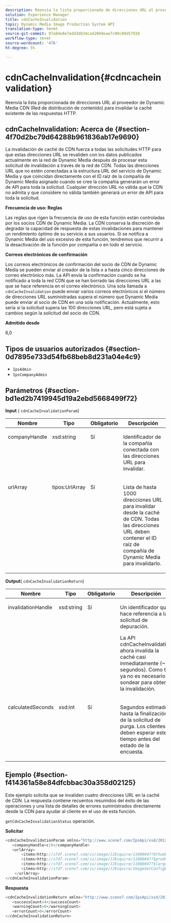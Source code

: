 ```yaml
---
description: Reenvía la lista proporcionada de direcciones URL al proveedor de Dynamic Media CDN (Red de distribución de contenido) para invalidar la caché existente de las respuestas HTTP.
solution: Experience Manager
title: cdnCacheInvalidation
topic: Dynamic Media Image Production System API
translation-type: tm+mt
source-git-commit: 97a84e8e7edd3d834ca42069eae7c09c00d57938
workflow-type: tm+mt
source-wordcount: '476'
ht-degree: 5%

---
```



# cdnCacheInvalidation{#cdncacheinvalidation}

Reenvía la lista proporcionada de direcciones URL al proveedor de Dynamic Media CDN (Red de distribución de contenido) para invalidar la caché existente de las respuestas HTTP.

## cdnCacheInvalidation: Acerca de {#section-4f70d2bc79d64288b961836ab17e9690}

La invalidación de caché de CDN fuerza a todas las solicitudes HTTP para que estas direcciones URL se revaliden con los datos publicados actualmente en la red de Dynamic Media después de procesar esta solicitud de invalidación a través de la red de CDN. Todas las direcciones URL que no estén conectadas a la estructura URL del servicio de Dynamic Media y que coincidan directamente con el ID raíz de la compañía de Dynamic Media asignado cuando se cree la compañía generarán un error de API para toda la solicitud. Cualquier dirección URL no válida que la CDN no admita y que considere no válida también generará un error de API para toda la solicitud.

**Frecuencia de uso: Reglas**

Las reglas que rigen la frecuencia de uso de esta función están controladas por los socios CDN de Dynamic Media. La CDN conserva la discreción de degradar la capacidad de respuesta de estas invalidaciones para mantener un rendimiento óptimo de su servicio a sus usuarios. Si se notifica a Dynamic Media del uso excesivo de esta función, tendremos que recurrir a la desactivación de la función por compañía o en todo el servicio.

**Correos electrónicos de confirmación**

Los correos electrónicos de confirmación del socio de CDN de Dynamic Media se pueden enviar al creador de la lista o a hasta cinco direcciones de correo electrónico más. La API envía la confirmación cuando se ha notificado a toda la red CDN que se han borrado las direcciones URL a las que se hace referencia en el correo electrónico. Una sola llamada a `cdnCacheInvalidation` puede enviar varios correos electrónicos si el número de direcciones URL suministradas supera el número que Dynamic Media puede enviar al socio de CDN en una sola notificación. Actualmente, esto sería si la solicitud supera las 100 direcciones URL, pero está sujeta a cambios según la solicitud del socio de CDN.

**Admitido desde**

6,0

## Tipos de usuarios autorizados {#section-0d7895e733d54fb68beb8d231a04e4c9}

* `IpsAdmin`
* `IpsCompanyAdmin`

## Parámetros {#section-bd1ed2b7419945d19a2ebd5668499f72}

**Input** (  `cdnCacheInvalidationParam`)

<table id="table_EDD1875264C846BE951869D528A90D73"> 
 <thead> 
  <tr> 
   <th class="entry"> <b> Nombre</b> </th> 
   <th class="entry"> <b> Tipo</b> </th> 
   <th class="entry"> <b> Obligatorio</b> </th> 
   <th class="entry"> <b> Descripción</b> </th> 
  </tr> 
 </thead>
 <tbody> 
  <tr valign="top"> 
   <td> <p> <span class="codeph"> <span class="varname"> companyHandle</span> </span> </p> </td> 
   <td> <p> <span class="codeph"> xsd:string</span> </p> </td> 
   <td> <p> Sí </p> </td> 
   <td> <p> Identificador de la compañía conectada con las direcciones URL para invalidar. </p> </td> 
  </tr> 
  <tr valign="top"> 
   <td> <p> <span class="codeph"> <span class="varname"> urlArray</span> </span> </p> </td> 
   <td> <p> <span class="codeph"> tipos:UrlArray</span> </p> </td> 
   <td> <p> Sí </p> </td> 
   <td> <p> Lista de hasta 1000 direcciones URL para invalidar desde la caché de CDN. Todas las direcciones URL deben contener el ID raíz de compañía de Dynamic Media para invalidarlo. </p> </td> 
  </tr> 
 </tbody> 
</table>

**Output**(  `cdnCacheInvalidationReturn`)

<table id="table_1D947C1BF8864820AD7BA0CDC0F076F9"> 
 <thead> 
  <tr> 
   <th class="entry"> <b> Nombre</b> </th> 
   <th class="entry"> <b> Tipo</b> </th> 
   <th class="entry"> <b> Obligatorio</b> </th> 
   <th class="entry"> <b> Descripción</b> </th> 
  </tr> 
 </thead>
 <tbody> 
  <tr valign="top"> 
   <td colname="col1"> <p><span class="codeph"><span class="varname"> invalidationHandle</span></span> </p> </td> 
   <td colname="col2"> <p><span class="codeph"> xsd:string</span> </p> </td> 
   <td colname="col3"> <p>Sí </p> </td> 
   <td colname="col4"> <p>Un identificador que hace referencia a la solicitud de depuración. </p> <p>La API <span class="codeph"> cdnCacheInvalidation</span> ahora invalida la caché casi inmediatamente (~5 segundos). Como tal, ya no es necesario sondear para obtener la invalidación. </p> 
    <!--<p>The next three paragraphs were added as per CQDOC-13840 With the migration from Akamai v2 API's to fast purge, purging time is now approximately 5 seconds. You are no longer required to poll on the purge URL to find out the status of the purge request.</p>--> 
    <!--<p>The cache invalidation handle used to contained the company ID, the user account type used (small or large), and the purge url. With the release of 2019R1, <codeph>invalidationHandle</codeph> now contains just the company ID and the purge ID. </p>--> 
    <!--<p>Prior to 2019R1, two different Akamai users were being used for each geography (for example, <codeph>cdninvalidatesmallemea</codeph> and <codeph>cdninvalidatelargeemea</codeph>) to invalidate requests, depending on the number of URLs in each request. This functionality was done so that a small request was not blocked because of a large request. Now, with fast purge in 2019R1, the purge is nearly instantaneous, two users are no longer needed, and only one account is used. </p>--> </td> 
  </tr> 
  <tr valign="top"> 
   <td colname="col1"> <p><span class="codeph"><span class="varname"> calculatedSeconds</span></span> </p> </td> 
   <td colname="col2"> <p><span class="codeph"> xsd:int</span> </p> </td> 
   <td colname="col3"> <p>Sí </p> </td> 
   <td colname="col4"> <p>Segundos estimados hasta la finalización de la solicitud de purga. Los clientes deben esperar este tiempo antes del estado de la encuesta. </p> </td> 
  </tr> 
 </tbody> 
</table>

## Ejemplo {#section-f414361a58e84dfcbbac30a358d02125}

Este ejemplo solicita que se invaliden cuatro direcciones URL en la caché de CDN. La respuesta contiene recuentos resumidos del éxito de las operaciones y una lista de detalles de errores suministrados directamente desde la CDN para ayudar al cliente en el uso de esta función.

`getCdnCacheInvalidationStatus` operación.

**Solicitar**

```java
<cdnCacheInvalidationParam xmlns="http://www.scene7.com/IpsApi/xsd/2012-02-14">
   <companyHandle>c|6</companyHandle>
   <urlArray>
       <items>http://s7d7.scene7.com/is/image/JJEsquire/11008047?$thumbnail$</items>
       <items>http://s7d7.scene7.com/is/image/JJEsquire/11008047?$product$</items>
       <items>http://s7d7.scene7.com/is/image/JJEsquire/11008047?$large$</items>
       <items>http://s7d7.scene7.com/is/image/JJEsquire/ImageSetConfigDefaults?req=userdata</items>
    </urlArray>
</cdnCacheInvalidationParam>
```

**Respuesta**

```java
<cdnCacheInvalidationReturn xmlns="http://www.scene7.com/IpsApi/xsd/2012-02-14">
   <successCount>4</successCount>
   <warningCount>0</warningCount>
   <errorCount>0</errorCount>
</cdnCacheInvalidationReturn>
```

